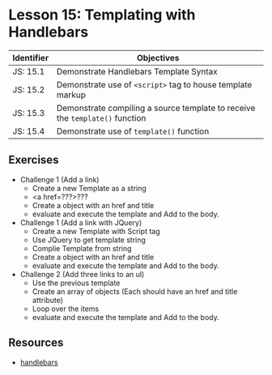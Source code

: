 # Lesson 15: Templating with Handlebars

Identifier   | Objectives
-------------|------------
JS: 15.1     | Demonstrate Handlebars Template Syntax
JS: 15.2     | Demonstrate use of `<script>` tag to house template markup
JS: 15.3     | Demonstrate compiling a source template to receive the `template()` function
JS: 15.4     | Demonstrate use of `template()` function

## Exercises
- Challenge 1 (Add a link)
  - Create a new Template as a string <li>&lt;a href=???>???</li>
  - Create a object with an href and title
  - evaluate and execute the template and Add to the body.
- Challenge 1 (Add a link with JQuery)
  - Create a new Template with Script tag
  - Use JQuery to get template string
  - Complie Template from string
  - Create a object with an href and title
  - evaluate and execute the template and Add to the body.
- Challenge 2 (Add three links to an ul)
  - Use the previous template
  - Create an array of objects (Each should have an href and title attribute)
  - Loop over the items
  - evaluate and execute the template and Add to the body.


## Resources

- [handlebars](http://handlebarsjs.com)
